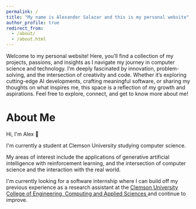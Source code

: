 ```yaml
---
permalink: /
title: "My name is Alexander Salazar and this is my personal website"
author_profile: true
redirect_from: 
  - /about/
  - /about.html
---
```


Welcome to my personal website! Here, you’ll find a collection of my projects, passions, and insights as I navigate my journey in computer science and technology. I’m deeply fascinated by innovation, problem-solving, and the intersection of creativity and code. Whether it’s exploring cutting-edge AI developments, crafting meaningful software, or sharing my thoughts on what inspires me, this space is a reflection of my growth and aspirations. Feel free to explore, connect, and get to know more about me!



About Me
======
Hi, I'm Alex 👋


I'm currently a student at Clemson University studying computer science.

My areas of interest include the applications of generative artificial intelligence with reinforcement learning, and the intersection of computer science and the interaction with the real world.

I'm currently looking for a software internship where I can build off my previous experience as a research assistant at the <a href="https://www.clemson.edu/cecas/index.html"><u> Clemson University College of Engineering, Computing and Applied Sciences</u> </a> and continue to improve.

